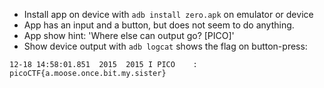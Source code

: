 - Install app on device with `adb install zero.apk` on emulator or device
- App has an input and a button, but does not seem to do anything.
- App show hint: 'Where else can output go? [PICO]'
- Show device output with `adb logcat` shows the flag on button-press:
```shell
12-18 14:58:01.851  2015  2015 I PICO    : picoCTF{a.moose.once.bit.my.sister}
```

